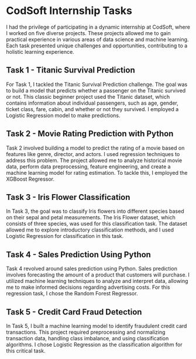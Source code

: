 # CodSoft Internship Tasks

I had the privilege of participating in a dynamic internship at CodSoft, where I worked on five diverse projects. These projects allowed me to gain practical experience in various areas of data science and machine learning. Each task presented unique challenges and opportunities, contributing to a holistic learning experience.

## Task 1 - Titanic Survival Prediction
For Task 1, I tackled the Titanic Survival Prediction challenge. The goal was to build a model that predicts whether a passenger on the Titanic survived or not. This classic beginner project used the Titanic dataset, which contains information about individual passengers, such as age, gender, ticket class, fare, cabin, and whether or not they survived. I employed a Logistic Regression model to make predictions.

## Task 2 - Movie Rating Prediction with Python
Task 2 involved building a model to predict the rating of a movie based on features like genre, director, and actors. I used regression techniques to address this problem. The project allowed me to analyze historical movie data, perform data preprocessing, feature engineering, and create a machine learning model for rating estimation. To tackle this, I employed the XGBoost Regressor.

## Task 3 - Iris Flower Classification
In Task 3, the goal was to classify Iris flowers into different species based on their sepal and petal measurements. The Iris Flower dataset, which consists of three species, was used for this classification task. The dataset allowed me to explore introductory classification methods, and I used Logistic Regression for classification in this task.

## Task 4 - Sales Prediction Using Python
Task 4 revolved around sales prediction using Python. Sales prediction involves forecasting the amount of a product that customers will purchase. I utilized machine learning techniques to analyze and interpret data, allowing me to make informed decisions regarding advertising costs. For this regression task, I chose the Random Forest Regressor.

## Task 5 - Credit Card Fraud Detection
In Task 5, I built a machine learning model to identify fraudulent credit card transactions. This project required preprocessing and normalizing transaction data, handling class imbalance, and using classification algorithms. I chose Logistic Regression as the classification algorithm for this critical task. 
